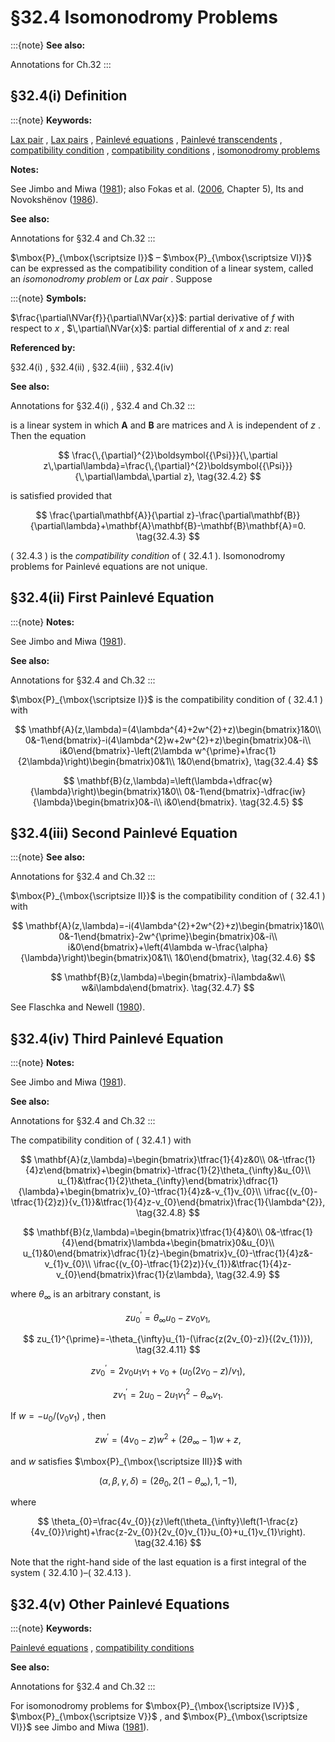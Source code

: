 # §32.4 Isomonodromy Problems

:::{note}
**See also:**

Annotations for Ch.32
:::


## §32.4(i) Definition

:::{note}
**Keywords:**

[Lax pair](http://dlmf.nist.gov/search/search?q=Lax%20pair) , [Lax pairs](http://dlmf.nist.gov/search/search?q=Lax%20pairs) , [Painlevé equations](http://dlmf.nist.gov/search/search?q=Painlev%C3%A9%20equations) , [Painlevé transcendents](http://dlmf.nist.gov/search/search?q=Painlev%C3%A9%20transcendents) , [compatibility condition](http://dlmf.nist.gov/search/search?q=compatibility%20condition) , [compatibility conditions](http://dlmf.nist.gov/search/search?q=compatibility%20conditions) , [isomonodromy problems](http://dlmf.nist.gov/search/search?q=isomonodromy%20problems)

**Notes:**

See Jimbo and Miwa ([1981](./bib/J.html#bib1170 "Monodromy preserving deformation of linear ordinary differential equations with rational coefficients. II")); also Fokas et al. ([2006](./bib/F.html#bib818 "Painlevé Transcendents: The Riemann-Hilbert Approach"), Chapter 5), Its and Novokshënov ([1986](./bib/I.html#bib1147 "The Isomonodromic Deformation Method in the Theory of Painlevé Equations")).

**See also:**

Annotations for §32.4 and Ch.32
:::

$\mbox{P}_{\mbox{\scriptsize I}}$ – $\mbox{P}_{\mbox{\scriptsize VI}}$ can be expressed as the compatibility condition of a linear system, called an *isomonodromy problem* or *Lax pair* . Suppose

:::{note}
**Symbols:**

$\frac{\partial\NVar{f}}{\partial\NVar{x}}$: partial derivative of $f$ with respect to $x$ , $\,\partial\NVar{x}$: partial differential of $x$ and $z$: real

**Referenced by:**

§32.4(i) , §32.4(ii) , §32.4(iii) , §32.4(iv)

**See also:**

Annotations for §32.4(i) , §32.4 and Ch.32
:::

is a linear system in which $\mathbf{A}$ and $\mathbf{B}$ are matrices and $\lambda$ is independent of $z$ . Then the equation


<a id="E2"></a>
$$
\frac{\,{\partial}^{2}\boldsymbol{{\Psi}}}{\,\partial z\,\partial\lambda}=\frac{\,{\partial}^{2}\boldsymbol{{\Psi}}}{\,\partial\lambda\,\partial z}, \tag{32.4.2}
$$

is satisfied provided that


<a id="E3"></a>
$$
\frac{\partial\mathbf{A}}{\partial z}-\frac{\partial\mathbf{B}}{\partial\lambda}+\mathbf{A}\mathbf{B}-\mathbf{B}\mathbf{A}=0. \tag{32.4.3}
$$

( 32.4.3 ) is the *compatibility condition* of ( 32.4.1 ). Isomonodromy problems for Painlevé equations are not unique.


## §32.4(ii) First Painlevé Equation

:::{note}
**Notes:**

See Jimbo and Miwa ([1981](./bib/J.html#bib1170 "Monodromy preserving deformation of linear ordinary differential equations with rational coefficients. II")).

**See also:**

Annotations for §32.4 and Ch.32
:::

$\mbox{P}_{\mbox{\scriptsize I}}$ is the compatibility condition of ( 32.4.1 ) with


<a id="E4"></a>
$$
\mathbf{A}(z,\lambda)=(4\lambda^{4}+2w^{2}+z)\begin{bmatrix}1&0\\
0&-1\end{bmatrix}-i(4\lambda^{2}w+2w^{2}+z)\begin{bmatrix}0&-i\\
i&0\end{bmatrix}-\left(2\lambda w^{\prime}+\frac{1}{2\lambda}\right)\begin{bmatrix}0&1\\
1&0\end{bmatrix}, \tag{32.4.4}
$$


<a id="E5"></a>
$$
\mathbf{B}(z,\lambda)=\left(\lambda+\dfrac{w}{\lambda}\right)\begin{bmatrix}1&0\\
0&-1\end{bmatrix}-\dfrac{iw}{\lambda}\begin{bmatrix}0&-i\\
i&0\end{bmatrix}. \tag{32.4.5}
$$


## §32.4(iii) Second Painlevé Equation

:::{note}
**See also:**

Annotations for §32.4 and Ch.32
:::

$\mbox{P}_{\mbox{\scriptsize II}}$ is the compatibility condition of ( 32.4.1 ) with


<a id="E6"></a>
$$
\mathbf{A}(z,\lambda)=-i(4\lambda^{2}+2w^{2}+z)\begin{bmatrix}1&0\\
0&-1\end{bmatrix}-2w^{\prime}\begin{bmatrix}0&-i\\
i&0\end{bmatrix}+\left(4\lambda w-\frac{\alpha}{\lambda}\right)\begin{bmatrix}0&1\\
1&0\end{bmatrix}, \tag{32.4.6}
$$


<a id="E7"></a>
$$
\mathbf{B}(z,\lambda)=\begin{bmatrix}-i\lambda&w\\
w&i\lambda\end{bmatrix}. \tag{32.4.7}
$$

See Flaschka and Newell ([1980](./bib/F.html#bib808 "Monodromy- and spectrum-preserving deformations. I")).


## §32.4(iv) Third Painlevé Equation

:::{note}
**Notes:**

See Jimbo and Miwa ([1981](./bib/J.html#bib1170 "Monodromy preserving deformation of linear ordinary differential equations with rational coefficients. II")).

**See also:**

Annotations for §32.4 and Ch.32
:::

The compatibility condition of ( 32.4.1 ) with


<a id="E8"></a>
$$
\mathbf{A}(z,\lambda)=\begin{bmatrix}\tfrac{1}{4}z&0\\
0&-\tfrac{1}{4}z\end{bmatrix}+\begin{bmatrix}-\tfrac{1}{2}\theta_{\infty}&u_{0}\\
u_{1}&\tfrac{1}{2}\theta_{\infty}\end{bmatrix}\dfrac{1}{\lambda}+\begin{bmatrix}v_{0}-\tfrac{1}{4}z&-v_{1}v_{0}\\
\ifrac{(v_{0}-\tfrac{1}{2}z)}{v_{1}}&\tfrac{1}{4}z-v_{0}\end{bmatrix}\frac{1}{\lambda^{2}}, \tag{32.4.8}
$$


<a id="E9"></a>
$$
\mathbf{B}(z,\lambda)=\begin{bmatrix}\tfrac{1}{4}&0\\
0&-\tfrac{1}{4}\end{bmatrix}\lambda+\begin{bmatrix}0&u_{0}\\
u_{1}&0\end{bmatrix}\dfrac{1}{z}-\begin{bmatrix}v_{0}-\tfrac{1}{4}z&-v_{1}v_{0}\\
\ifrac{(v_{0}-\tfrac{1}{2}z)}{v_{1}}&\tfrac{1}{4}z-v_{0}\end{bmatrix}\frac{1}{z\lambda}, \tag{32.4.9}
$$

where $\theta_{\infty}$ is an arbitrary constant, is


<a id="E10"></a>
$$
zu_{0}^{\prime}=\theta_{\infty}u_{0}-zv_{0}v_{1}, \tag{32.4.10}
$$


<a id="E11"></a>
$$
zu_{1}^{\prime}=-\theta_{\infty}u_{1}-(\ifrac{z(2v_{0}-z)}{(2v_{1})}), \tag{32.4.11}
$$


<a id="E12"></a>
$$
zv_{0}^{\prime}=2v_{0}u_{1}v_{1}+v_{0}+(u_{0}(2v_{0}-z)/v_{1}), \tag{32.4.12}
$$


<a id="E13"></a>
$$
zv_{1}^{\prime}=2u_{0}-2u_{1}v_{1}^{2}-\theta_{\infty}v_{1}. \tag{32.4.13}
$$

If $w=-u_{0}/(v_{0}v_{1})$ , then


<a id="E14"></a>
$$
zw^{\prime}=(4v_{0}-z)w^{2}+(2\theta_{\infty}-1)w+z, \tag{32.4.14}
$$

and $w$ satisfies $\mbox{P}_{\mbox{\scriptsize III}}$ with


<a id="E15"></a>
$$
(\alpha,\beta,\gamma,\delta)=\left(2\theta_{0},2(1-\theta_{\infty}),1,-1\right), \tag{32.4.15}
$$

where


<a id="E16"></a>
$$
\theta_{0}=\frac{4v_{0}}{z}\left(\theta_{\infty}\left(1-\frac{z}{4v_{0}}\right)+\frac{z-2v_{0}}{2v_{0}v_{1}}u_{0}+u_{1}v_{1}\right). \tag{32.4.16}
$$

Note that the right-hand side of the last equation is a first integral of the system ( 32.4.10 )–( 32.4.13 ).


## §32.4(v) Other Painlevé Equations

:::{note}
**Keywords:**

[Painlevé equations](http://dlmf.nist.gov/search/search?q=Painlev%C3%A9%20equations) , [compatibility conditions](http://dlmf.nist.gov/search/search?q=compatibility%20conditions)

**See also:**

Annotations for §32.4 and Ch.32
:::

For isomonodromy problems for $\mbox{P}_{\mbox{\scriptsize IV}}$ , $\mbox{P}_{\mbox{\scriptsize V}}$ , and $\mbox{P}_{\mbox{\scriptsize VI}}$ see Jimbo and Miwa ([1981](./bib/J.html#bib1170 "Monodromy preserving deformation of linear ordinary differential equations with rational coefficients. II")).
